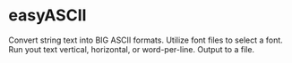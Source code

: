# easyASCII
Convert string text into BIG ASCII formats.  Utilize font files to select a font.  Run yout text vertical, horizontal, or word-per-line.  Output to a file.
